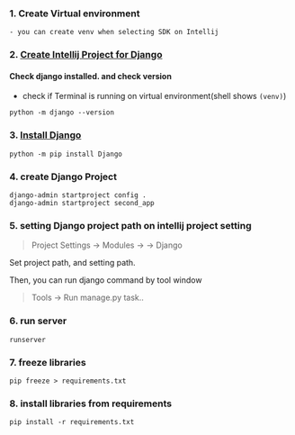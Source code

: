 ### 1. Create Virtual environment
    - you can create venv when selecting SDK on Intellij 

### 2. [Create Intellij Project for Django](https://www.jetbrains.com/help/idea/creating-django-project.html)

#### Check django installed. and check version
- check if Terminal is running on virtual environment(shell shows `(venv)`)
```shell
python -m django --version
```

### 3. [Install Django](https://docs.djangoproject.com/en/3.1/topics/install/#installing-official-release)
```shell
python -m pip install Django
```

### 4. create Django Project

```shell
django-admin startproject config .
django-admin startproject second_app
```

### 5. setting Django project path on intellij project setting
>Project Settings -> Modules -> <project-name> -> Django

Set project path, and setting path.

Then, you can run django command by tool window
> Tools -> Run manage.py task..

### 6. run server
```shell
runserver
```

### 7. freeze libraries
```shell
pip freeze > requirements.txt
```

### 8. install libraries from requirements
```shell
pip install -r requirements.txt
```